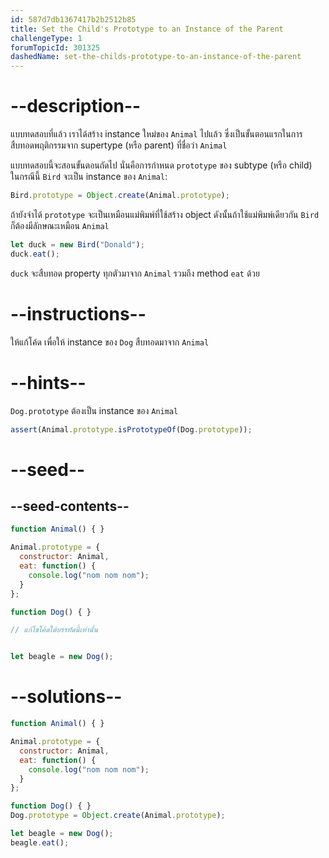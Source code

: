 ```yaml
---
id: 587d7db1367417b2b2512b85
title: Set the Child's Prototype to an Instance of the Parent
challengeType: 1
forumTopicId: 301325
dashedName: set-the-childs-prototype-to-an-instance-of-the-parent
---
```


# --description--

แบบทดสอบที่แล้ว เราได้สร้าง instance ใหม่ของ `Animal` ไปแล้ว ซึ่งเป็นขั้นตอนแรกในการสืบทอดพฤติกรรมจาก supertype (หรือ parent) ที่ชื่อว่า `Animal`

แบบทดสอบนี้จะสอนขั้นตอนถัดไป นั่นคือการกำหนด `prototype` ของ subtype (หรือ child)  
ในกรณีนี้ `Bird` จะเป็น instance ของ `Animal`:

```js
Bird.prototype = Object.create(Animal.prototype);
```

ถ้ายังจำได้ `prototype` จะเป็นเหมือนแม่พิมพ์ที่ใช้สร้าง object ดังนั้นถ้าใช้แม่พิมพ์เดียวกัน `Bird` ก็ต้องมีลักษณะเหมือน `Animal`

```js
let duck = new Bird("Donald");
duck.eat();
```

`duck` จะสืบทอด property ทุกตัวมาจาก `Animal` รวมถึง method `eat` ด้วย

# --instructions--

ให้แก้โค้ด เพื่อให้ instance ของ `Dog` สืบทอดมาจาก `Animal`

# --hints--

`Dog.prototype` ต้องเป็น instance ของ `Animal`

```js
assert(Animal.prototype.isPrototypeOf(Dog.prototype));
```

# --seed--

## --seed-contents--

```js
function Animal() { }

Animal.prototype = {
  constructor: Animal,
  eat: function() {
    console.log("nom nom nom");
  }
};

function Dog() { }

// แก้ไขโค้ดใต้บรรทัดนี้เท่านั้น


let beagle = new Dog();
```

# --solutions--

```js
function Animal() { }

Animal.prototype = {
  constructor: Animal,
  eat: function() {
    console.log("nom nom nom");
  }
};

function Dog() { }
Dog.prototype = Object.create(Animal.prototype);

let beagle = new Dog();
beagle.eat();
```
